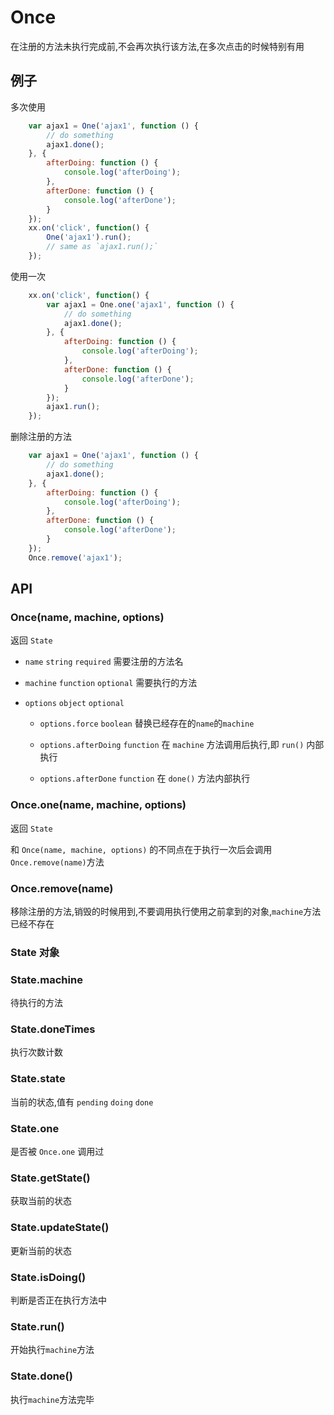 # Once
在注册的方法未执行完成前,不会再次执行该方法,在多次点击的时候特别有用

## 例子

多次使用
```javascript
    var ajax1 = One('ajax1', function () {
        // do something
        ajax1.done();
    }, {
        afterDoing: function () {
            console.log('afterDoing');
        },
        afterDone: function () {
            console.log('afterDone');
        }
    });
    xx.on('click', function() {
        One('ajax1').run();
        // same as `ajax1.run();`
    });
```

使用一次
```javascript
    xx.on('click', function() {
        var ajax1 = One.one('ajax1', function () {
            // do something
            ajax1.done();
        }, {
            afterDoing: function () {
                console.log('afterDoing');
            },
            afterDone: function () {
                console.log('afterDone');
            }
        });
        ajax1.run();
    });
```

删除注册的方法
```javascript
    var ajax1 = One('ajax1', function () {
        // do something
        ajax1.done();
    }, {
        afterDoing: function () {
            console.log('afterDoing');
        },
        afterDone: function () {
            console.log('afterDone');
        }
    });
    Once.remove('ajax1');
```

## API

### Once(name, machine, options)

返回 `State`

- `name` `string` `required` 需要注册的方法名 

- `machine` `function` `optional` 需要执行的方法

- `options` `object` `optional` 

    + `options.force` `boolean` 替换已经存在的`name`的`machine`
    
    + `options.afterDoing` `function` 在 `machine` 方法调用后执行,即 `run()` 内部执行
    
    + `options.afterDone` `function` 在 `done()` 方法内部执行

### Once.one(name, machine, options)

返回 `State`

和 `Once(name, machine, options)` 的不同点在于执行一次后会调用 `Once.remove(name)`方法

### Once.remove(name)

移除注册的方法,销毁的时候用到,不要调用执行使用之前拿到的对象,`machine`方法已经不存在

### State 对象

### State.machine
待执行的方法

### State.doneTimes
执行次数计数

### State.state
当前的状态,值有 `pending` `doing` `done`

### State.one
是否被 `Once.one` 调用过

### State.getState()
获取当前的状态

### State.updateState()
更新当前的状态

### State.isDoing()
判断是否正在执行方法中

### State.run()
开始执行`machine`方法

### State.done()
执行`machine`方法完毕
